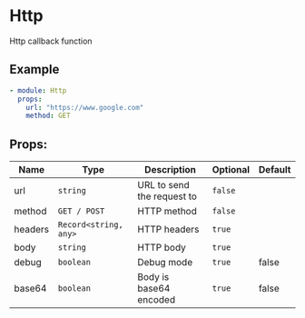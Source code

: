 # Http

Http callback function

## Example

```yaml
- module: Http
  props:
    url: "https://www.google.com"
    method: GET
```

## Props:

| Name | Type | Description | Optional | Default |
| ---- | ---- | ----------- | -------- | ------- |
| url | `string` | URL to send the request to | `false` |  |
| method | `GET / POST` | HTTP method | `false` |  |
| headers | `Record<string, any>` | HTTP headers | `true` |  |
| body | `string` | HTTP body | `true` |  |
| debug | `boolean` | Debug mode | `true` | false |
| base64 | `boolean` | Body is base64 encoded | `true` | false |
